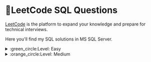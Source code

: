 # 🔸LeetCode SQL Questions
[LeetCode](https://leetcode.com/) is the platform to expand your knowledge and prepare for technical interviews.

Here you'll find my SQL solutions in MS SQL Server.

<details>
     <summary>:green_circle:Level: Easy</summary>

## Solved:heavy_check_mark: 
    
#### :zap:[1873. Calculate Special Bonus](https://leetcode.com/problems/calculate-special-bonus/)
Write an SQL query to calculate the bonus of each employee. The bonus of an employee is ```100%``` of their salary if the ID of the employee is **an odd number** and **the employee name does not start with the character** ```'M'```. The bonus of an employee is ```0``` otherwise.
Return the result table ordered by ```employee_id```.
```sql
SELECT employee_id, 
CASE
    WHEN employee_id % 2 != 0 AND NAME NOT LIKE 'M%' THEN salary
    ELSE 0
END AS bonus
FROM Employees
ORDER BY employee_id;
```
**Output:**
| employee_id | bonus |
| ----------- | ----- |
| 2           | 0     |
| 3           | 0     |
| 7           | 7400  |
| 8           | 0     |
| 9           | 7700  |

#### :zap:[610. Triangle Judgement](https://leetcode.com/problems/triangle-judgement/)
Write an SQL query to report for every three line segments whether they can form a triangle.
Return the result table in **any order**.
```sql
SELECT x, y, z,
CASE 
    WHEN x + y > z AND x + z > y AND z + y > x THEN 'Yes'
    ELSE 'No'
END AS triangle
FROM Triangle;
```

**Output:**
| x  | y  | z  | triangle |
| -- | -- | -- | -------- |
| 13 | 15 | 30 | No       |
| 10 | 20 | 15 | Yes      |

#### :zap:[196. Delete Duplicate Emails](https://leetcode.com/problems/delete-duplicate-emails/)
Write an SQL query to **delete** all the duplicate emails, keeping only one unique email with the smallest ```id```. Note that you are supposed to write a ```DELETE``` statement and not a ```SELECT``` one.

```sql
DELETE P1
FROM Person P1, Person P2
WHERE P1.email = P2.Email AND P1.Id > P2.Id;
```
**Output:**
| id | email            |
| -- | ---------------- |
| 1  | john@example.com |
| 2  | bob@example.com  |


#### :zap:[1280. Students and Examinations](https://leetcode.com/problems/students-and-examinations/) 
Write an SQL query to find the number of times each student attended each exam.
Return the result table ordered by **student_id** and **subject_name**.
```sql

SELECT st.student_id, st.student_name, sb.subject_name, COUNT(exam.subject_name) AS attended_exams
FROM Students AS st
CROSS JOIN Subjects AS sb
LEFT JOIN Examinations AS exam
ON st.student_id = exam.student_id AND sb.subject_name = exam.subject_name
GROUP BY st.student_id, st.student_name, sb.subject_name

```
**Output:**
| student_id | student_name | subject_name | attended_exams |
| ---------- | ------------ | ------------ | -------------- |
| 1          | Alice        | Math         | 3              |
| 1          | Alice        | Physics      | 2              |
| 1          | Alice        | Programming  | 1              |
| 2          | Bob          | Math         | 1              |
| 2          | Bob          | Physics      | 0              |
| 2          | Bob          | Programming  | 1              |
| 6          | Alex         | Math         | 0              |
| 6          | Alex         | Physics      | 0              |
| 6          | Alex         | Programming  | 0              |
| 13         | John         | Math         | 1              |
| 13         | John         | Physics      | 1              |
| 13         | John         | Programming  | 1              |



#### :zap:[1211.Queries Quality and Percentage](https://leetcode.com/problems/queries-quality-and-percentage/)
We define ```query``` quality as:
```The average of the ratio between query rating and its position.```
We also define ```poor query percentage``` as:
```The percentage of all queries with rating less than 3.```
Write an SQL query to find each ```query_name```, the ```quality``` and ```poor_query_percentage```.
Both ```quality``` and ```poor_query_percentage``` should be **rounded to 2 decimal places**.
```sql
SELECT query_name,
        ROUND(SUM(rating / CONVERT(DECIMAL(5,2), position)) / COUNT(query_name),2) AS quality,
        ROUND(SUM(IIF(RATING < 3, 1, 0)) * 100 /CONVERT(DECIMAL(5,2),COUNT(query_name)), 2)  AS poor_query_percentage

FROM Queries
GROUP BY query_name;
```
**Output:**
| query_name | quality | poor_query_percentage |
| ---------- | ------- | --------------------- |
| Cat        | 0.66    | 33.33                 |
| Dog        | 2.5     | 33.33                 |

#### :zap:[619.Biggest Single Number](https://leetcode.com/problems/biggest-single-number/)
A **single number** is a number that appeared only once in the ```MyNumbers``` table.
Write an SQL query to report the largest **single number**. If there is no single number, report ```null```.
```sql
SELECT MAX(x.num) AS num
FROM(
  SELECT num, COUNT(num) AS count_num
  FROM MyNumbers
  GROUP BY num
  HAVING COUNT(num) < 2
) AS x
```

**Output:**
| num |
| --- |
| 6   |

#### :zap:[1179. Reformat Department Table](https://leetcode.com/problems/reformat-department-table/)
Write an SQL query to reformat the table such that there is a department id column and a revenue column **for each month**.
```sql
SELECT  id, 
SUM(IIF(month = 'Jan', revenue, NULL)) AS Jan_Revenue,
SUM(IIF(month = 'Feb', revenue, NULL)) AS Feb_Revenue,
SUM(IIF(month = 'Mar', revenue, NULL)) AS Mar_Revenue,
SUM(IIF(month = 'Apr', revenue, NULL)) AS Apr_Revenue,
SUM(IIF(month = 'May', revenue, NULL)) AS May_Revenue,
SUM(IIF(month = 'Jun', revenue, NULL)) AS Jun_Revenue,
SUM(IIF(month = 'Jul', revenue, NULL)) AS Jul_Revenue,
SUM(IIF(month = 'Aug', revenue, NULL)) AS Aug_Revenue,
SUM(IIF(month = 'Sep', revenue, NULL)) AS Sep_Revenue,
SUM(IIF(month = 'Oct', revenue, NULL)) AS Oct_Revenue,
SUM(IIF(month = 'Nov', revenue, NULL)) AS Nov_Revenue,
SUM(IIF(month = 'Dec', revenue, NULL)) AS Dec_Revenue
FROM Department
GROUP BY id;
```
**Output:**

| id | Jan_Revenue | Feb_Revenue | Mar_Revenue | Apr_Revenue | May_Revenue | Jun_Revenue | Jul_Revenue | Aug_Revenue | Sep_Revenue | Oct_Revenue | Nov_Revenue | Dec_Revenue |
| -- | ----------- | ----------- | ----------- | ----------- | ----------- | ----------- | ----------- | ----------- | ----------- | ----------- | ----------- | ----------- |
| 1  | 8000        | 7000        | 6000        | null        | null        | null        | null        | null        | null        | null        | null        | null        |
| 2  | 9000        | null        | null        | null        | null        | null        | null        | null        | null        | null        | null        | null        |
| 3  | null        | 10000       | null        | null        | null        | null        | null        | null        | null        | null        | null        | null        |

#### :zap:[1141. User Activity for the Past 30 Days I](https://leetcode.com/problems/user-activity-for-the-past-30-days-i/)
Write an SQL query to find the daily active user count for a period of ```30``` days ending ```2019-07-27``` inclusively. A user was active on someday if they made at least one activity on that day.
```sql
SELECT activity_date AS day, COUNT(DISTINCT user_id) AS active_users
FROM Activity
WHERE activity_date between DATEADD(day, -29, '2019-07-27') AND '2019-07-27'
GROUP BY activity_date
HAVING COUNT(DISTINCT user_id) > 0;
```
**Output:**
| day        | active_users |
| ---------- | ------------ |
| 2019-07-20 | 2            |
| 2019-07-21 | 2            |

#### :zap:[1084. Sales Analysis III](https://leetcode.com/problems/sales-analysis-iii/)
Write an SQL query that reports the **products** that were **only** sold in the first quarter of ```2019```. That is, between ```2019-01-01``` and ```2019-03-31``` inclusive.

```sql
SELECT  DISTINCT S.product_id,P.product_name
FROM Sales AS S
LEFT JOIN Product AS P
ON s.product_id = p.product_id
WHERE S.product_id NOT IN (SELECT product_id
                          FROM Sales
                          WHERE sale_date < '2019-01-01' or sale_date > '2019-03-31')
```

**Output:**
| product_id | product_name |
| ---------- | ------------ |
| 1          | S8           |

#### :zap:[1667. Fix Names in a Table](https://leetcode.com/problems/fix-names-in-a-table/)
Write an SQL query to fix the names so that only the first character is uppercase and the rest are lowercase.
Return the result table ordered by ```user_id```.
```sql
SELECT user_id, (UPPER(LEFT(name, 1)) + LOWER(SUBSTRING(name, 2, LEN(name)))) AS name
FROM Users
ORDER BY user_id;
```
**Output:**
| user_id | name  |
| ------- | ----- |
| 1       | Alice |
| 2       | Bob   |

#### :zap:[181. Employees Earning More Than Their Managers](https://leetcode.com/problems/employees-earning-more-than-their-managers/)
Write an SQL query to find the employees who earn more than their managers.
```sql
SELECT name AS Employee
FROM Employee as e
WHERE salary > (SELECT salary FROM Employee  WHERE id = e.managerID)
```
**Output:**
| Employee |
| -------- |
| Joe      |

#### :zap:[182. Duplicate Emails](https://leetcode.com/problems/duplicate-emails/)
Write an SQL query to report all the duplicate emails. Note that it's guaranteed that the email field is not NULL.
```sql
SELECT email
FROM Person
GROUP BY email
HAVING COUNT(email) > 1; 
```
**Output:**
| email   |
| ------- |
| a@b.com |

#### :zap:[183. Customers Who Never Order](https://leetcode.com/problems/customers-who-never-order/)
Write an SQL query to report all customers who never order anything.
```sql
SELECT C.name AS Customers
FROM Customers AS C
LEFT JOIN Orders AS O
ON C.id = O.customerId
WHERE O.id IS NULL;
```
**Output:**
| Customers |
| --------- |
| Henry     |
| Max       |

#### :zap:[197. Rising Temperature](https://leetcode.com/problems/rising-temperature/)
Write an SQL query to find all dates' ```Id``` with higher temperatures compared to its previous dates (yesterday).
```sql
SELECT w.id AS Id
FROM Weather w
JOIN Weather yesterday
ON DATEDIFF(DAY, yesterday.recordDate, w.recordDate) = 1
WHERE w.temperature > yesterday.temperature;
```
**Output:**
| Id |
| -- |
| 2  |
| 4  |

#### :zap:[577. Employee Bonus](https://leetcode.com/problems/employee-bonus/)
Write an SQL query to report the name and bonus amount of each employee with a bonus **less than** ```1000```.

```sql
SELECT E.name, B.bonus
FROM Employee AS E
LEFT JOIN Bonus AS B
ON E.empId = B.empId
WHERE B.bonus < 1000 OR B.bonus IS NULL;
```
**Output:**
| name | bonus |
| ---- | ----- |
| Brad | null  |
| John | null  |
| Dan  | 500   |

#### :zap:[584. Find Customer Referee](https://leetcode.com/problems/find-customer-referee/)
Write an SQL query to report the names of the customer that are not referred by the customer with ```id = 2```.
```sql
SELECT name
FROM Customer
WHERE referee_id != 2 OR referee_id IS NULL;
```
**Output:**
| name |
| ---- |
| Will |
| Jane |
| Bill |
| Zack |

#### :zap:[586. Customer Placing the Largest Number of Orders](https://leetcode.com/problems/customer-placing-the-largest-number-of-orders/)
Write an SQL query to find the ```customer_number``` for the customer who has placed **the largest number of orders**.
The test cases are generated so that **exactly one customer** will have placed more orders than any other customer.

```sql
SELECT TOP 1 customer_number
FROM Orders
GROUP BY customer_number
ORDER BY COUNT(customer_number) DESC;
```
**Output:**
| customer_number |
| --------------- |
| 3               |

#### :zap:[607. Sales Person](https://leetcode.com/problems/sales-person/)
Write an SQL query to report the names of all the salespersons who did not have any orders related to the company with the name **"RED"**.
```sql
SELECT  DISTINCT S.name
FROM SalesPerson AS S
LEFT JOIN Orders AS O
ON S.sales_id = O.sales_id
WHERE S.sales_id NOT IN (
    SELECT DISTINCT o.sales_id
    FROM Orders o
    INNER JOIN Company c ON o.com_id = c.com_id
    WHERE c.name = 'RED'
)
```
**Output:**
| name |
| ---- |
| Alex |
| Amy  |
| Mark |

#### :zap:[620. Not Boring Movies](https://leetcode.com/problems/not-boring-movies/)
Write an SQL query to report the movies with an odd-numbered ID and a description that is not ```"boring"```.
Return the result table ordered by ```rating``` **in descending order**.
```sql
SELECT *
FROM Cinema
WHERE id % 2 != 0 AND description NOT IN (
  SELECT description FROM Cinema WHERE description = 'boring'
)
ORDER BY rating DESC;
```
**Output:**
| id | movie      | description | rating |
| -- | ---------- | ----------- | ------ |
| 5  | House card | Interesting | 9.1    |
| 1  | War        | great 3D    | 8.9    |

#### :zap:[1050. Actors and Directors Who Cooperated At Least Three Times](https://leetcode.com/problems/actors-and-directors-who-cooperated-at-least-three-times/)
Write a SQL query for a report that provides the pairs ```(actor_id, director_id)``` where the actor has cooperated with the director at least three times.
```sql
SELECT actor_id, director_id
FROM ActorDirector
GROUP BY actor_id, director_id
HAVING COUNT(actor_id)>=3;
```
**Output:**
| actor_id | director_id |
| -------- | ----------- |
| 1        | 1           |

#### :zap:[1075. Project Employees I](https://leetcode.com/problems/project-employees-i/)
Write an SQL query that reports the **average** experience years of all the employees for each project, **rounded to 2 digits**.
```sql
SELECT p.project_id, ROUND(AVG(CAST(e.experience_years AS decimal(5,2))), 2) AS  average_years
FROM Project AS p
JOIN Employee AS e
ON p.employee_id = e.employee_id
GROUP BY p.project_id;
```
**Output:**
| project_id | average_years |
| ---------- | ------------- |
| 1          | 2             |
| 2          | 2.5           |

#### :zap:[1148. Article Views I](https://leetcode.com/problems/article-views-i/)
Write an SQL query to find all the authors that viewed at least one of their own articles.
Return the result table sorted by ```id``` in ascending order.

```sql
SELECT DISTINCT author_id AS id
FROM Views
WHERE author_id = viewer_id;
```
**Output:**
| id |
| -- |
| 4  |
| 7  |

#### :zap:[1251. Average Selling Price](https://leetcode.com/problems/average-selling-price/)
Write an SQL query to find the average selling price for each product. ```average_price``` should be **rounded to 2 decimal places**.
```sql
SELECT p.product_id, ROUND(SUM(p.price * u.units) / CONVERT(decimal(7,2), SUM(u.units)), 2) AS average_price
FROM Prices AS p
JOIN UnitsSold AS u 
ON p.product_id = u.product_id
WHERE u.purchase_date between p.start_date AND p.end_date
GROUP BY p.product_id;
```
**Output:**
| product_id | average_price |
| ---------- | ------------- |
| 1          | 6.96          |
| 2          | 16.96         |

#### :zap:[1327. List the Products Ordered in a Period](https://leetcode.com/problems/list-the-products-ordered-in-a-period/)
```sql
WITH CTE_unit AS (
  SELECT p.product_name, SUM(o.unit) AS unit
  FROM Products AS p
  JOIN Orders AS o
  ON p.product_id = o.product_id
  WHERE MONTH(o.order_date) = '02' AND YEAR(o.order_date) = '2020' 
  GROUP BY p.product_name
)

SELECT *
FROM CTE_unit
WHERE unit >=100
```

**Output:**
| product_name       | unit |
| ------------------ | ---- |
| Leetcode Kit       | 100  |
| Leetcode Solutions | 130  |

#### :zap:[1484. Group Sold Products By The Date](https://leetcode.com/problems/group-sold-products-by-the-date/)
Write an SQL query to find for each date the number of different products sold and their names.
The sold products names for each date should be sorted lexicographically.
Return the result table ordered by ```sell_date```.
```sql
with CTE_DISTINCT AS
(
    SELECT DISTINCT sell_date, product
    FROM Activities
)

SELECT sell_date, COUNT(DISTINCT product) AS num_sold, STRING_AGG(product, ',') WITHIN GROUP (ORDER BY product) AS products
FROM CTE_DISTINCT
GROUP BY sell_date
ORDER BY sell_date;
```
**Output:**
| sell_date  | num_sold | products                     |
| ---------- | -------- | ---------------------------- |
| 2020-05-30 | 3        | Basketball,Headphone,T-Shirt |
| 2020-06-01 | 2        | Bible,Pencil                 |
| 2020-06-02 | 1        | Mask                         |

#### :zap:[1527. Patients With a Condition](https://leetcode.com/problems/patients-with-a-condition/)
Write an SQL query to report the patient_id, patient_name and conditions of the patients who have Type I Diabetes. Type I Diabetes always starts with ```DIAB1``` prefix.

```sql
SELECT patient_id, patient_name, conditions
FROM Patients
WHERE conditions LIKE 'DIAB1%' OR conditions LIKE '% DIAB1%' OR conditions LIKE '%DIAB1';
```
**Output:**
| patient_id | patient_name | conditions   |
| ---------- | ------------ | ------------ |
| 3          | Bob          | DIAB100 MYOP |
| 4          | George       | ACNE DIAB100 |

#### :zap:[1795. Rearrange Products Table](https://leetcode.com/problems/rearrange-products-table/)
Write an SQL query to rearrange the ```Products``` table so that each row has ```(product_id, store, price)```. If a product is not available in a store, do **not** include a row with that ```product_id``` and ```store``` combination in the result table.
```sql
SELECT product_id, 'store1' AS store, store1 AS price
FROM Products
WHERE store1 IS NOT NULL
UNION 
SELECT product_id, 'store2' AS store, store2 AS price
FROM Products
WHERE store2 IS NOT NULL
UNION 
SELECT product_id, 'store3' AS store, store3 AS price
FROM Products
WHERE store3 IS NOT NULL;
```
**Output:**
| product_id | store  | price |
| ---------- | ------ | ----- |
| 0          | store1 | 95    |
| 0          | store2 | 100   |
| 0          | store3 | 105   |
| 1          | store1 | 70    |
| 1          | store3 | 80    |


#### :zap:[1965. Employees With Missing Information](https://leetcode.com/problems/employees-with-missing-information/)
Write an SQL query to report the IDs of all the employees with **missing information**. The information of an employee is missing if:
- The employee's **name** is missing, or
- The employee's **salary** is missing.
Return the result table ordered by ```employee_id``` in **ascending order**.
```sql
--1--
SELECT employee_id
FROM Employees
WHERE employee_id NOT IN (SELECT employee_id FROM Salaries)

UNION

SELECT employee_id
FROM Salaries
WHERE employee_id NOT IN (SELECT employee_id FROM Employees)
ORDER BY employee_id;

--2--
SELECT concat(e.employee_id, s.employee_id) AS employee_id
FROM Employees AS e
FULL JOIN Salaries AS s
ON e.employee_id = s.employee_id
WHERE name IS NULL OR salary IS NULL
ORDER BY 1 ASC;
```
     
**Output:**
| employee_id |
| ----------- |
| 1           |
| 2           |

#### :zap:[1517. Find Users With Valid E-Mails](https://leetcode.com/problems/find-users-with-valid-e-mails/description/)
Write an SQL query to find the users who have **valid emails**.
A valid e-mail has a prefix name and a domain where:

- **The prefix name** is a string that may contain letters (upper or lower case), digits, underscore `'_'`, period `'.'`, and/or dash `'-'`. The prefix name must start with a letter.
- The domain is `'@leetcode.com'`.
```sql
SELECT user_id, name, mail FROM Users 
WHERE mail LIKE '[a-z]%@leetcode.com' 
AND user_id NOT IN (SELECT user_id FROM Users WHERE mail LIKE '%[^a-z0-9._-]%@leetcode.com')
```
**Output:**
| user_id | name      | mail                    |
| ------- | --------- | ----------------------- |
| 1       | Winston   | winston@leetcode.com    |
| 3       | Annabelle | bella-@leetcode.com     |
| 4       | Sally     | sally.come@leetcode.com |
     
#### :zap:[1581. Customer Who Visited but Did Not Make Any Transactions](https://leetcode.com/problems/customer-who-visited-but-did-not-make-any-transactions/description/)
Write a SQL query to find the IDs of the users who visited without making any transactions and the number of times they made these types of visits.
```sql
SELECT v.customer_id, COUNT(v.visit_id) AS count_no_trans
FROM Visits AS v
LEFT JOIN Transactions AS t
ON v.visit_id = t.visit_id
WHERE t.amount is null
GROUP BY v.customer_id;
```
**Output:**
| customer_id | count_no_trans |
| ----------- | -------------- |
| 30          | 1              |
| 54          | 2              |
| 96          | 1              |

#### :zap:[1587. Bank Account Summary II](https://leetcode.com/problems/bank-account-summary-ii/description/)
Write an SQL query to report the name and balance of users with a balance higher than `10000`. The balance of an account is equal to the sum of the amounts of all transactions involving that account.

```sql
WITH CTE_balance AS (
    SELECT u.name, SUM(t.amount) AS balance
    FROM Users AS u
    JOIN Transactions AS t
    ON u.account = t.account
    GROUP BY u.name
)

SELECT * 
FROM CTE_balance
WHERE balance > 10000;
```

**Output:**
| name  | balance |
| ----- | ------- |
| Alice | 11000   |


</details>

<details>
     <summary>:orange_circle:Level: Medium</summary>
     
## Solved:heavy_check_mark: 
#### :zap:[176. Second Highest Salary](https://leetcode.com/problems/second-highest-salary/)
Write an SQL query to report the second highest salary from the ```Employee``` table. If there is no second highest salary, the query should report ```null```.
```sql
SELECT MAX(salary) AS SecondHighestSalary
FROM Employee
WHERE salary != (SELECT MAX(salary) FROM Employee);
```
**Output:**
| SecondHighestSalary |
| ------------------- |
| 200                 |

#### :zap:[608. Tree Node](https://leetcode.com/problems/tree-node/?envType=study-plan&id=sql-i)
Each node in the tree can be one of three types:

- **"Leaf"**: if the node is a leaf node.
- **"Root"**: if the node is the root of the tree.
- **"Inner"**: If the node is neither a leaf node nor a root node.

Write an SQL query to report the type of each node in the tree.

```sql
SELECT id, 
CASE 
    WHEN p_id IS NULL THEN 'Root'
    WHEN id IN (SELECT p_id FROM Tree WHERE p_id IS NOT NULL) THEN 'Inner'
    ELSE 'Leaf'
END AS type
FROM Tree;
```

**Output:**
| id | type  |
| -- | ----- |
| 1  | Root  |
| 2  | Inner |
| 3  | Leaf  |
| 4  | Leaf  |
| 5  | Leaf  |

</details>

 



